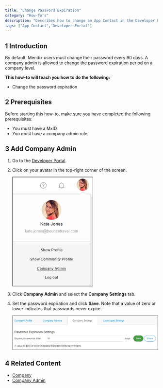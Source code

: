```yaml
---
title: "Change Password Expiration"
category: "How-To's"
description: "Describes how to change an App Contact in the Developer Portal."
tags: ["App Contact","Developer Portal"]
---
```


## 1 Introduction

By default, Mendix users must change their password every 90 days. 
A company admin is allowed to change the password expiration period on a company level. 

**This how-to will teach you how to do the following:**

* Change the password expiration

## 2 Prerequisites

Before starting this how-to, make sure you have completed the following prerequisites:

* You must have a MxID
* You must have a company admin role

## 3 Add Company Admin

1. Go to the [Developer Portal](http://home.mendix.com).
2. Click on your avatar in the top-right corner of the screen.

    ![](attachments/companyadmin/company-admin.png)

3. Click **Company Admin** and select the **Company Settings** tab.
4. Set the password expiration and click **Save**. Note that a value of zero or lower indicates that passwords never expire.

    ![](attachments/companyadmin/password-expiration.png)

## 4 Related Content

* [Company](/developerportal/companyadmin/company)
* [Company Admin](/developerportal/companyadmin)
